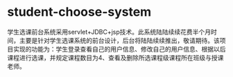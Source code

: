 # student-choose-system
学生选课前台系统采用servlet+JDBC+jsp技术。此系统陆陆续续花费半个月时间，主要是针对学生选课系统的前台设计，后台将陆陆续续推出，敬请期待。该项目实现的功能为：学生登录查看自己的用户信息、修改自己的用户信息、根据以后课程进行选课，并规定课程数目为4、查看及删除所选课程级课程所在班级与授课老师。
